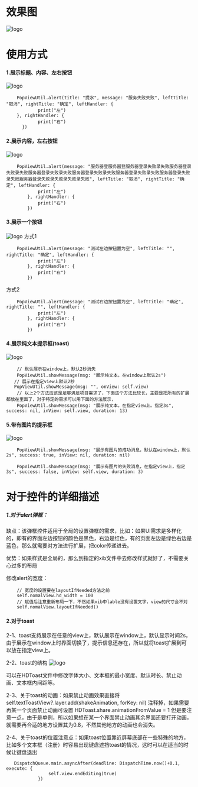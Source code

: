 # 效果图
![logo](http://images2015.cnblogs.com/blog/818253/201707/818253-20170705150716222-49540099.gif)

# 使用方式
#### 1.展示标题、内容、左右按钮
![logo](http://images2015.cnblogs.com/blog/818253/201707/818253-20170705151806190-710411607.png)

		PopViewUtil.alert(title: "提水", message: "服务失败失败", leftTitle: "取消", rightTitle: "确定", leftHandler: {
                print("左")
       	}, rightHandler: { 
                print("右")
          })
          
#### 2.展示内容，左右按钮
![logo](http://images2015.cnblogs.com/blog/818253/201707/818253-20170705151818347-366510318.png)

		PopViewUtil.alert(message: "服务器登服务器登服务器登录失败录失败服务器登录失败录失败服务器登录失败录失败服务器登录失败录失败服务器登录失败录失败服务器登录失败录失败服务器登录失败录失败录失败录失败", leftTitle: "取消", rightTitle: "确定", leftHandler: {
                print("左")
            }, rightHandler: {
                print("右")
            })
            
#### 3.展示一个按钮
![logo](http://images2015.cnblogs.com/blog/818253/201707/818253-20170705151827940-1993197151.png)
方式1

		PopViewUtil.alert(message: "测试左边按钮置为空", leftTitle: "", rightTitle: "确定", leftHandler: {
                print("左")
            }, rightHandler: {
                print("右")
            })
            
方式2

		PopViewUtil.alert(message: "测试右边按钮置为空", leftTitle: "确定", rightTitle: "", leftHandler: {
                print("左")
            }, rightHandler: {
                print("右")
            })


#### 4.展示纯文本提示框(toast)
![logo](http://images2015.cnblogs.com/blog/818253/201707/818253-20170705151844784-1921693442.png)

		// 默认展示在window上，默认2秒消失
		PopViewUtil.showMessage(msg: "展示纯文本，在window上默认2s")
	   // 展示在指定view上默认2秒
	   PopViewUtil.showMessage(msg: "", onView: self.view)
    	// 以上2个方法应该是足够满足项目需求了，下面这个方法比较长，主要是把所有的扩展都放在里面了，对于特定的需求可以用下面的方法展示，
		PopViewUtil.showMessage(msg: "展示纯文本，在指定view上。指定3s", success: nil, inView: self.view, duration: 13)

#### 5.带有图片的提示框
![logo](http://images2015.cnblogs.com/blog/818253/201707/818253-20170705151857300-1222661027.png)

		PopViewUtil.showMessage(msg: "展示有图片的成功消息，默认在window上，默认2s", success: true, inView: nil, duration: nil)
	            
		PopViewUtil.showMessage(msg: "展示有图片的失败消息，在指定view上，指定3s", success: false, inView: self.view, duration: 3)


# 对于控件的详细描述
##### 1.对于alert弹框：
缺点：该弹框控件适用于全局的设置弹框的需求，比如：如果UI需求是多样化的，即有的界面左边按钮的颜色是黑色，右边是红色，有的页面左边是绿色右边是蓝色，那么就需要对方法进行扩展，把color传递进去。

优势：如果样式是全局的，那么到指定的xib文件中去修改样式就好了，不需要关心过多的布局

修改alert的宽度：

		// 宽度的设置要在layoutIfNeeded方法之前 
		self.nomalView.hd_width = 100
		// 赋值后注意重新布局一下，不然如果xib中lable没有设置文字，view的尺寸会不对
		self.nomalView.layoutIfNeeded()

#### 2.对于toast
2-1、toast支持展示在任意的view上，默认展示在window上，默认显示时间2s，由于展示在window上时界面切换了，提示信息还存在，所以就将toast扩展到可以放在指定view上。

2-2、toast的结构
![logo](http://images2015.cnblogs.com/blog/818253/201707/818253-20170705174426519-1653100577.png)

可以在HDToast文件中修改字体大小、文本框的最小宽度、默认时长、禁止动画、文本框内间距等。

2-3、关于toast的动画：如果禁止动画效果直接将        self.textToastView?.layer.add(shakeAnimation, forKey: nil)
注释掉，如果需要再某一个页面禁止动画可设置            HDToast.share.animationFromValue = 1
但是要注意一点，由于是单例，所以如果想在某一个界面禁止动画其余界面还要打开动画，就需要再合适的地方设置其为0.8，不然其他地方的动画也会消失。

2-4、关于toast的位置注意点：如果toast位置靠近屏幕底部在一些特殊的地方，比如多个文本框（注册）时容易出现键盘遮挡toast的情况，这时可以在适当的时候让键盘退出
       
       DispatchQueue.main.asyncAfter(deadline: DispatchTime.now()+0.1, execute: {
                    self.view.endEditing(true)
                })
